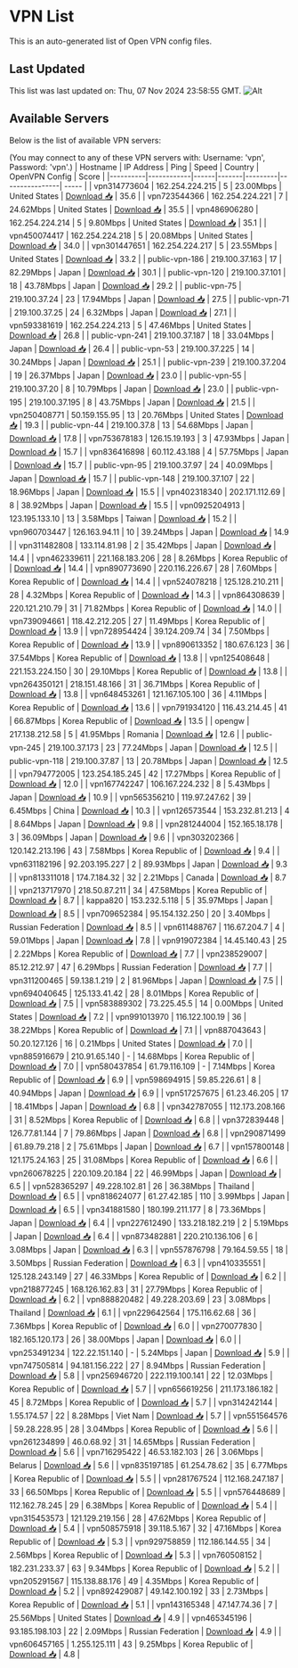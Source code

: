# VPN List

This is an auto-generated list of Open VPN config files.

## Last Updated

This list was last updated on: Thu, 07 Nov 2024 23:58:55 GMT.
![Alt](https://repobeats.axiom.co/api/embed/186b98318ef1479477931607c1ad7d823f12451f.svg "Repobeats analytics image")

## Available Servers

Below is the list of available VPN servers:

(You may connect to any of these VPN servers with: Username: 'vpn', Password: 'vpn'.)
| Hostname | IP Address | Ping | Speed | Country | OpenVPN Config | Score |
|----------|------------|------|-------|---------|----------------| ----- |
| vpn314773604 | 162.254.224.215 | 5 | 23.00Mbps | United States | [Download 📥](./configs/server_0_US.ovpn) | 35.6 |
| vpn723544366 | 162.254.224.221 | 7 | 24.62Mbps | United States | [Download 📥](./configs/server_1_US.ovpn) | 35.5 |
| vpn486906280 | 162.254.224.214 | 5 | 9.80Mbps | United States | [Download 📥](./configs/server_2_US.ovpn) | 35.1 |
| vpn450074417 | 162.254.224.218 | 5 | 20.08Mbps | United States | [Download 📥](./configs/server_3_US.ovpn) | 34.0 |
| vpn301447651 | 162.254.224.217 | 5 | 23.55Mbps | United States | [Download 📥](./configs/server_4_US.ovpn) | 33.2 |
| public-vpn-186 | 219.100.37.163 | 17 | 82.29Mbps | Japan | [Download 📥](./configs/server_5_JP.ovpn) | 30.1 |
| public-vpn-120 | 219.100.37.101 | 18 | 43.78Mbps | Japan | [Download 📥](./configs/server_6_JP.ovpn) | 29.2 |
| public-vpn-75 | 219.100.37.24 | 23 | 17.94Mbps | Japan | [Download 📥](./configs/server_7_JP.ovpn) | 27.5 |
| public-vpn-71 | 219.100.37.25 | 24 | 6.32Mbps | Japan | [Download 📥](./configs/server_8_JP.ovpn) | 27.1 |
| vpn593381619 | 162.254.224.213 | 5 | 47.46Mbps | United States | [Download 📥](./configs/server_9_US.ovpn) | 26.8 |
| public-vpn-241 | 219.100.37.187 | 18 | 33.04Mbps | Japan | [Download 📥](./configs/server_10_JP.ovpn) | 26.4 |
| public-vpn-53 | 219.100.37.225 | 14 | 30.24Mbps | Japan | [Download 📥](./configs/server_11_JP.ovpn) | 25.1 |
| public-vpn-239 | 219.100.37.204 | 19 | 26.37Mbps | Japan | [Download 📥](./configs/server_12_JP.ovpn) | 23.0 |
| public-vpn-55 | 219.100.37.20 | 8 | 10.79Mbps | Japan | [Download 📥](./configs/server_13_JP.ovpn) | 23.0 |
| public-vpn-195 | 219.100.37.195 | 8 | 43.75Mbps | Japan | [Download 📥](./configs/server_14_JP.ovpn) | 21.5 |
| vpn250408771 | 50.159.155.95 | 13 | 20.76Mbps | United States | [Download 📥](./configs/server_15_US.ovpn) | 19.3 |
| public-vpn-44 | 219.100.37.8 | 13 | 54.68Mbps | Japan | [Download 📥](./configs/server_16_JP.ovpn) | 17.8 |
| vpn753678183 | 126.15.19.193 | 3 | 47.93Mbps | Japan | [Download 📥](./configs/server_17_JP.ovpn) | 15.7 |
| vpn836416898 | 60.112.43.188 | 4 | 57.75Mbps | Japan | [Download 📥](./configs/server_18_JP.ovpn) | 15.7 |
| public-vpn-95 | 219.100.37.97 | 24 | 40.09Mbps | Japan | [Download 📥](./configs/server_19_JP.ovpn) | 15.7 |
| public-vpn-148 | 219.100.37.107 | 22 | 18.96Mbps | Japan | [Download 📥](./configs/server_20_JP.ovpn) | 15.5 |
| vpn402318340 | 202.171.112.69 | 8 | 38.92Mbps | Japan | [Download 📥](./configs/server_21_JP.ovpn) | 15.5 |
| vpn0925204913 | 123.195.133.10 | 13 | 3.58Mbps | Taiwan | [Download 📥](./configs/server_22_TW.ovpn) | 15.2 |
| vpn960703447 | 126.163.94.11 | 10 | 39.24Mbps | Japan | [Download 📥](./configs/server_23_JP.ovpn) | 14.9 |
| vpn311482808 | 133.114.81.98 | 2 | 35.42Mbps | Japan | [Download 📥](./configs/server_24_JP.ovpn) | 14.4 |
| vpn462339611 | 221.168.183.206 | 28 | 8.26Mbps | Korea Republic of | [Download 📥](./configs/server_25_KR.ovpn) | 14.4 |
| vpn890773690 | 220.116.226.67 | 28 | 7.60Mbps | Korea Republic of | [Download 📥](./configs/server_26_KR.ovpn) | 14.4 |
| vpn524078218 | 125.128.210.211 | 28 | 4.32Mbps | Korea Republic of | [Download 📥](./configs/server_27_KR.ovpn) | 14.3 |
| vpn864308639 | 220.121.210.79 | 31 | 71.82Mbps | Korea Republic of | [Download 📥](./configs/server_28_KR.ovpn) | 14.0 |
| vpn739094661 | 118.42.212.205 | 27 | 11.49Mbps | Korea Republic of | [Download 📥](./configs/server_29_KR.ovpn) | 13.9 |
| vpn728954424 | 39.124.209.74 | 34 | 7.50Mbps | Korea Republic of | [Download 📥](./configs/server_30_KR.ovpn) | 13.9 |
| vpn890613352 | 180.67.6.123 | 36 | 37.54Mbps | Korea Republic of | [Download 📥](./configs/server_31_KR.ovpn) | 13.8 |
| vpn125408648 | 221.153.224.150 | 30 | 29.10Mbps | Korea Republic of | [Download 📥](./configs/server_32_KR.ovpn) | 13.8 |
| vpn264350121 | 218.151.48.166 | 31 | 36.71Mbps | Korea Republic of | [Download 📥](./configs/server_33_KR.ovpn) | 13.8 |
| vpn648453261 | 121.167.105.100 | 36 | 4.11Mbps | Korea Republic of | [Download 📥](./configs/server_34_KR.ovpn) | 13.6 |
| vpn791934120 | 116.43.214.45 | 41 | 66.87Mbps | Korea Republic of | [Download 📥](./configs/server_35_KR.ovpn) | 13.5 |
| opengw | 217.138.212.58 | 5 | 41.95Mbps | Romania | [Download 📥](./configs/server_36_RO.ovpn) | 12.6 |
| public-vpn-245 | 219.100.37.173 | 23 | 77.24Mbps | Japan | [Download 📥](./configs/server_37_JP.ovpn) | 12.5 |
| public-vpn-118 | 219.100.37.87 | 13 | 20.78Mbps | Japan | [Download 📥](./configs/server_38_JP.ovpn) | 12.5 |
| vpn794772005 | 123.254.185.245 | 42 | 17.27Mbps | Korea Republic of | [Download 📥](./configs/server_39_KR.ovpn) | 12.0 |
| vpn167742247 | 106.167.224.232 | 8 | 5.43Mbps | Japan | [Download 📥](./configs/server_40_JP.ovpn) | 10.9 |
| vpn565356210 | 119.97.247.62 | 39 | 6.45Mbps | China | [Download 📥](./configs/server_41_CN.ovpn) | 10.3 |
| vpn126573544 | 153.232.81.213 | 4 | 8.64Mbps | Japan | [Download 📥](./configs/server_42_JP.ovpn) | 9.8 |
| vpn281244004 | 152.165.18.178 | 3 | 36.09Mbps | Japan | [Download 📥](./configs/server_43_JP.ovpn) | 9.6 |
| vpn303202366 | 120.142.213.196 | 43 | 7.58Mbps | Korea Republic of | [Download 📥](./configs/server_44_KR.ovpn) | 9.4 |
| vpn631182196 | 92.203.195.227 | 2 | 89.93Mbps | Japan | [Download 📥](./configs/server_45_JP.ovpn) | 9.3 |
| vpn813311018 | 174.7.184.32 | 32 | 2.21Mbps | Canada | [Download 📥](./configs/server_46_CA.ovpn) | 8.7 |
| vpn213717970 | 218.50.87.211 | 34 | 47.58Mbps | Korea Republic of | [Download 📥](./configs/server_47_KR.ovpn) | 8.7 |
| kappa820 | 153.232.5.118 | 5 | 35.97Mbps | Japan | [Download 📥](./configs/server_48_JP.ovpn) | 8.5 |
| vpn709652384 | 95.154.132.250 | 20 | 3.40Mbps | Russian Federation | [Download 📥](./configs/server_49_RU.ovpn) | 8.5 |
| vpn611488767 | 116.67.204.7 | 4 | 59.01Mbps | Japan | [Download 📥](./configs/server_50_JP.ovpn) | 7.8 |
| vpn919072384 | 14.45.140.43 | 25 | 2.22Mbps | Korea Republic of | [Download 📥](./configs/server_51_KR.ovpn) | 7.7 |
| vpn238529007 | 85.12.212.97 | 47 | 6.29Mbps | Russian Federation | [Download 📥](./configs/server_52_RU.ovpn) | 7.7 |
| vpn311200465 | 59.138.1.219 | 2 | 81.96Mbps | Japan | [Download 📥](./configs/server_53_JP.ovpn) | 7.5 |
| vpn694040645 | 125.133.41.42 | 28 | 8.01Mbps | Korea Republic of | [Download 📥](./configs/server_54_KR.ovpn) | 7.5 |
| vpn583889302 | 73.225.45.5 | 14 | 0.00Mbps | United States | [Download 📥](./configs/server_55_US.ovpn) | 7.2 |
| vpn991013970 | 116.122.100.19 | 36 | 38.22Mbps | Korea Republic of | [Download 📥](./configs/server_56_KR.ovpn) | 7.1 |
| vpn887043643 | 50.20.127.126 | 16 | 0.21Mbps | United States | [Download 📥](./configs/server_57_US.ovpn) | 7.0 |
| vpn885916679 | 210.91.65.140 | - | 14.68Mbps | Korea Republic of | [Download 📥](./configs/server_58_KR.ovpn) | 7.0 |
| vpn580437854 | 61.79.116.109 | - | 7.14Mbps | Korea Republic of | [Download 📥](./configs/server_59_KR.ovpn) | 6.9 |
| vpn598694915 | 59.85.226.61 | 8 | 40.94Mbps | Japan | [Download 📥](./configs/server_60_JP.ovpn) | 6.9 |
| vpn517257675 | 61.23.46.205 | 17 | 18.41Mbps | Japan | [Download 📥](./configs/server_61_JP.ovpn) | 6.8 |
| vpn342787055 | 112.173.208.166 | 31 | 8.52Mbps | Korea Republic of | [Download 📥](./configs/server_62_KR.ovpn) | 6.8 |
| vpn372839448 | 126.77.81.144 | 7 | 79.86Mbps | Japan | [Download 📥](./configs/server_63_JP.ovpn) | 6.8 |
| vpn290871499 | 61.89.79.218 | 2 | 75.61Mbps | Japan | [Download 📥](./configs/server_64_JP.ovpn) | 6.7 |
| vpn157800148 | 121.175.24.163 | 25 | 31.08Mbps | Korea Republic of | [Download 📥](./configs/server_65_KR.ovpn) | 6.6 |
| vpn260678225 | 220.109.20.184 | 22 | 46.99Mbps | Japan | [Download 📥](./configs/server_66_JP.ovpn) | 6.5 |
| vpn528365297 | 49.228.102.81 | 26 | 36.38Mbps | Thailand | [Download 📥](./configs/server_67_TH.ovpn) | 6.5 |
| vpn818624077 | 61.27.42.185 | 110 | 3.99Mbps | Japan | [Download 📥](./configs/server_68_JP.ovpn) | 6.5 |
| vpn341881580 | 180.199.211.177 | 8 | 73.36Mbps | Japan | [Download 📥](./configs/server_69_JP.ovpn) | 6.4 |
| vpn227612490 | 133.218.182.219 | 2 | 5.19Mbps | Japan | [Download 📥](./configs/server_70_JP.ovpn) | 6.4 |
| vpn873482881 | 220.210.136.106 | 6 | 3.08Mbps | Japan | [Download 📥](./configs/server_71_JP.ovpn) | 6.3 |
| vpn557876798 | 79.164.59.55 | 18 | 3.50Mbps | Russian Federation | [Download 📥](./configs/server_72_RU.ovpn) | 6.3 |
| vpn410335551 | 125.128.243.149 | 27 | 46.33Mbps | Korea Republic of | [Download 📥](./configs/server_73_KR.ovpn) | 6.2 |
| vpn218877245 | 168.126.162.83 | 31 | 27.79Mbps | Korea Republic of | [Download 📥](./configs/server_74_KR.ovpn) | 6.2 |
| vpn888820482 | 49.228.203.69 | 23 | 3.08Mbps | Thailand | [Download 📥](./configs/server_75_TH.ovpn) | 6.1 |
| vpn229642564 | 175.116.62.68 | 36 | 7.36Mbps | Korea Republic of | [Download 📥](./configs/server_76_KR.ovpn) | 6.0 |
| vpn270077830 | 182.165.120.173 | 26 | 38.00Mbps | Japan | [Download 📥](./configs/server_77_JP.ovpn) | 6.0 |
| vpn253491234 | 122.22.151.140 | - | 5.24Mbps | Japan | [Download 📥](./configs/server_78_JP.ovpn) | 5.9 |
| vpn747505814 | 94.181.156.222 | 27 | 8.94Mbps | Russian Federation | [Download 📥](./configs/server_79_RU.ovpn) | 5.8 |
| vpn256946720 | 222.119.100.141 | 22 | 12.03Mbps | Korea Republic of | [Download 📥](./configs/server_80_KR.ovpn) | 5.7 |
| vpn656619256 | 211.173.186.182 | 45 | 8.72Mbps | Korea Republic of | [Download 📥](./configs/server_81_KR.ovpn) | 5.7 |
| vpn314242144 | 1.55.174.57 | 22 | 8.28Mbps | Viet Nam | [Download 📥](./configs/server_82_VN.ovpn) | 5.7 |
| vpn551564576 | 59.28.228.95 | 28 | 3.04Mbps | Korea Republic of | [Download 📥](./configs/server_83_KR.ovpn) | 5.6 |
| vpn261234899 | 46.0.68.92 | 31 | 14.65Mbps | Russian Federation | [Download 📥](./configs/server_84_RU.ovpn) | 5.6 |
| vpn716295422 | 46.53.182.103 | 26 | 3.06Mbps | Belarus | [Download 📥](./configs/server_85_BY.ovpn) | 5.6 |
| vpn835197185 | 61.254.78.62 | 35 | 6.77Mbps | Korea Republic of | [Download 📥](./configs/server_86_KR.ovpn) | 5.5 |
| vpn281767524 | 112.168.247.187 | 33 | 66.50Mbps | Korea Republic of | [Download 📥](./configs/server_87_KR.ovpn) | 5.5 |
| vpn576448689 | 112.162.78.245 | 29 | 6.38Mbps | Korea Republic of | [Download 📥](./configs/server_88_KR.ovpn) | 5.4 |
| vpn315453573 | 121.129.219.156 | 28 | 47.62Mbps | Korea Republic of | [Download 📥](./configs/server_89_KR.ovpn) | 5.4 |
| vpn508575918 | 39.118.5.167 | 32 | 47.16Mbps | Korea Republic of | [Download 📥](./configs/server_90_KR.ovpn) | 5.3 |
| vpn929758859 | 112.186.144.55 | 34 | 2.56Mbps | Korea Republic of | [Download 📥](./configs/server_91_KR.ovpn) | 5.3 |
| vpn760508152 | 182.231.233.37 | 63 | 9.34Mbps | Korea Republic of | [Download 📥](./configs/server_92_KR.ovpn) | 5.2 |
| vpn205291567 | 115.138.88.176 | 49 | 4.35Mbps | Korea Republic of | [Download 📥](./configs/server_93_KR.ovpn) | 5.2 |
| vpn892429087 | 49.142.100.192 | 33 | 2.73Mbps | Korea Republic of | [Download 📥](./configs/server_94_KR.ovpn) | 5.1 |
| vpn143165348 | 47.147.74.36 | 7 | 25.56Mbps | United States | [Download 📥](./configs/server_95_US.ovpn) | 4.9 |
| vpn465345196 | 93.185.198.103 | 22 | 2.09Mbps | Russian Federation | [Download 📥](./configs/server_96_RU.ovpn) | 4.9 |
| vpn606457165 | 1.255.125.111 | 43 | 9.25Mbps | Korea Republic of | [Download 📥](./configs/server_97_KR.ovpn) | 4.8 |
